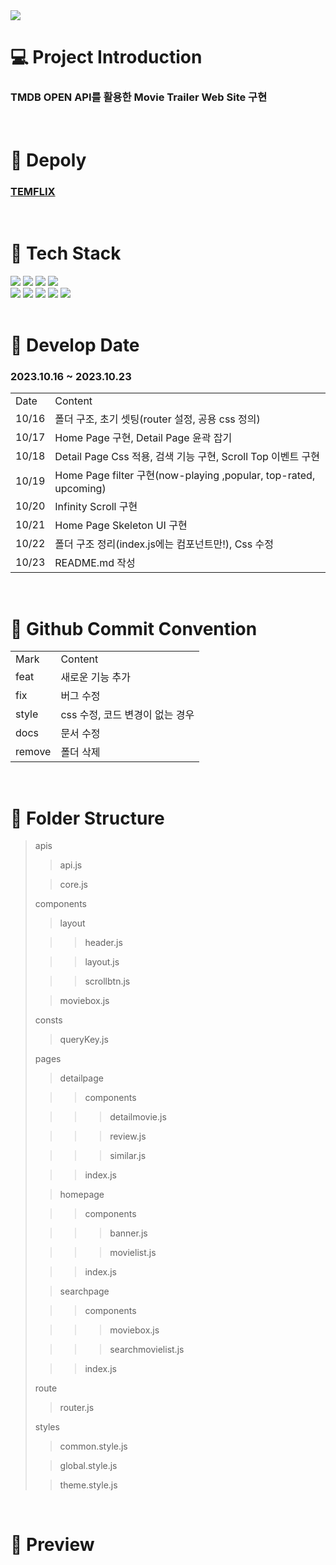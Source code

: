 <img src="https://capsule-render.vercel.app/api?type=waving&color=56e3c7&height=200&section=header&text=TEMFLIX&fontSize=50" />

# 💻 Project Introduction

### TMDB OPEN API를 활용한 Movie Trailer Web Site 구현
</br>

# 🚀 Depoly 

### [TEMFLIX](https://movie-trailer-mu.vercel.app/)  
</br>

# 📑 Tech Stack 
  
<div align="left">
	<img src="https://img.shields.io/badge/HTML5-E34F26?style=flat&logo=HTML5&logoColor=white" />
	<img src="https://img.shields.io/badge/CSS3-1572B6?style=flat&logo=CSS3&logoColor=white" />
	<img src="https://img.shields.io/badge/JavaScript-F7DF1E?style=flat&logo=JavaScript&logoColor=white" />
  <img src="https://img.shields.io/badge/React-61DAFB?style=flat&logo=React&logoColor=white" />
</div>
<div align="left">
  <img src="https://img.shields.io/badge/Axios-5A29E4?style=flat&logo=Axios&logoColor=white" />
  <img src="https://img.shields.io/badge/React Query-FF4154?style=flat&logo=React Query&logoColor=white" />
  <img src="https://img.shields.io/badge/React Router-CA4245?style=flat&logo=React Router&logoColor=white" />
  <img src="https://img.shields.io/badge/MUI-007FFF?style=flat&logo=MUI&logoColor=white" />
  <img src="https://img.shields.io/badge/styled-components-DB7093?style=flat&logo=styled-components&logoColor=white" />
</div>
</br>

# 📆 Develop Date 
### 2023.10.16 ~ 2023.10.23
<table >
  <tr>
    <td>Date</td>
    <td>Content</td>
  </tr>
  <tr>
    <td>10/16</td>
    <td>폴더 구조, 초기 셋팅(router 설정, 공용 css 정의)</td>
  </tr>
  <tr>
    <td>10/17</td>
    <td>Home Page 구현, Detail Page 윤곽 잡기</td>
  </tr>
  <tr>
    <td>10/18</td>
    <td>Detail Page Css 적용, 검색 기능 구현, Scroll Top 이벤트 구현</td>
  </tr>
  <tr>
    <td>10/19</td>
    <td>Home Page filter 구현(now-playing ,popular, top-rated, upcoming)</td>
  </tr>
  <tr>
    <td>10/20</td>
    <td>Infinity Scroll 구현</td>
  </tr>
  <tr>
    <td>10/21</td>
    <td>Home Page Skeleton UI 구현</td>
  </tr>
  <tr>
    <td>10/22</td>
    <td>폴더 구조 정리(index.js에는 컴포넌트만!), Css 수정</td>
  </tr>
  <tr>
    <td>10/23</td>
    <td>README.md 작성</td>
  </tr>
</table>
</br>

# 🤙 Github Commit Convention
<table >
  <tr>
    <td>Mark</td>
    <td>Content</td>
  </tr>
  <tr>
    <td>feat</td>
    <td>새로운 기능 추가</td>
  </tr>
  <tr>
    <td>fix</td>
    <td>버그 수정</td>
  </tr>
  <tr>
    <td>style</td>
    <td>css 수정, 코드 변경이 없는 경우</td>
  </tr>
  <tr>
    <td>docs</td>
    <td>문서 수정</td>
  </tr>
  <tr>
    <td>remove</td>
    <td>폴더 삭제</td>
  </tr>
</table>
</br>


# 📁 Folder Structure
> apis
> 
>> api.js
>
>> core.js
>
> components
>
>> layout
>
>>> header.js
>
>>> layout.js
>
>>> scrollbtn.js
>
>> moviebox.js
>
> consts
>
>> queryKey.js
>
> pages
>
>> detailpage
>
>>> components
>
>>>> detailmovie.js
>
>>>> review.js
>
>>>> similar.js
>
>>> index.js
>
>> homepage
>
>>> components
>
>>>> banner.js
>
>>>> movielist.js
>
>>> index.js
>
>> searchpage
>
>>> components
>
>>>> moviebox.js
>
>>>> searchmovielist.js
>
>>> index.js
>
> route
>
>> router.js
>
> styles
>> common.style.js
>
>> global.style.js
>
>> theme.style.js
</br>

# 🔎 Preview
